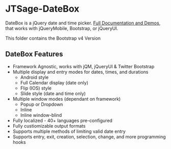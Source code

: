 JTSage-DateBox
=================

DateBox is a jQuery date and time picker. [Full Documentation and Demos](http://dev.jtsage.com/DateBox/), that works
with jQueryMobile, Bootstrap, or jQueryUI.

This folder contains the Bootstrap v4 Version

DateBox Features
----------------

 - Framework Agnostic, works with jQM, jQueryUI & Twitter Bootstrap
 - Multiple display and entry modes for dates, times, and durations
   - Android style
   - Full Calendar display (date only)
   - Flip (IOS) style
   - Slide style (date and time only)
 - Multiple window modes (dependant on framework)
   - Popup or Dropdown
   - Inline
   - Inline window-blind
 - Fully localized - 40+ languages pre-configured
 - Fully custiomizable output formats
 - Supports multiple methods of limiting valid date entry
 - Supports entry, exit, creation, selection, change, and more programming hooks
